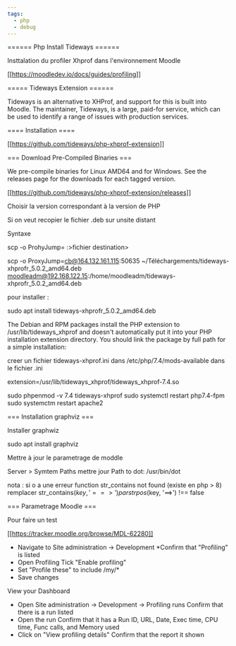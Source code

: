 ```yaml
---
tags:
  - php
  - debug
---
```


====== Php Install Tideways ======

Insttalation du profiler Xhprof dans l'environnement Moodle

[[https://moodledev.io/docs/guides/profiling]]

===== Tideways Extension ======

Tideways is an alternative to XHProf, and support for this is built into Moodle. The maintainer, Tideways, is a large, paid-for service, which can be used to identify a range of issues with production services.

==== Installation ====


[[https://github.com/tideways/php-xhprof-extension]]

=== Download Pre-Compiled Binaries ===

We pre-compile binaries for Linux AMD64 and for Windows. See the releases page for the downloads for each tagged version.

[[https://github.com/tideways/php-xhprof-extension/releases]]

Choisir la version correspondant à la version de PHP 

Si on veut recopier le fichier .deb sur unsite distant

  

Syntaxe 
  
  scp -o ProhyJump=<bastion > <fichier local>  <site distant>:>fichier destination>
  
  scp -o ProxyJump=cb@164.132.161.115:50635 ~/Téléchargements/tideways-xhprofr_5.0.2_amd64.deb moodleadm@192.168.122.15:/home/moodleadm/tideways-xhprofr_5.0.2_amd64.deb
  
pour installer :
  
  sudo apt install  tideways-xhprofr_5.0.2_amd64.deb

The Debian and RPM packages install the PHP extension to /usr/lib/tideways_xhprof and doesn't automatically put it into your PHP installation extension directory. You should link the package by full path for a simple installation:


creer un fichier tideways-xhprof.ini dans /etc/php/7.4/mods-available
dans le fichier .ini 

  extension=/usr/lib/tideways_xhprof/tideways_xhprof-7.4.so
  
  sudo phpenmod -v 7.4 tideways-xhprof
  sudo systemctl restart php7.4-fpm
  sudo systemctm restart apache2
  
 
=== Installation graphviz ===

Installer graphwiz

  sudo apt install graphviz
  

Mettre à jour le parametrage de moddle

Server > Symtem Paths mettre jour Path to dot: /usr/bin/dot


nota : si o a une erreur function str_contains not found (existe en php > 8)
     remplacer str_contains($key, '==>') par
               strpos($key, '==>') !== false

 
=== Parametrage Moodle ===

Pour faire un test

[[https://tracker.moodle.org/browse/MDL-62280]]

  - Navigate to Site administration -> Development
*Confirm that "Profiling" is listed
  - Open Profiling
Tick "Enable profiling"
  - Set "Profile these" to include /my/*
  - Save changes

View your Dashboard

  - Open Site administration -> Development -> Profiling runs
    Confirm that there is a run listed
  - Open the run
    Confirm that it has a Run ID, URL, Date, Exec time, CPU time, Func calls, and Memory used
  - Click on "View profiling details"
    Confirm that the report it shown

